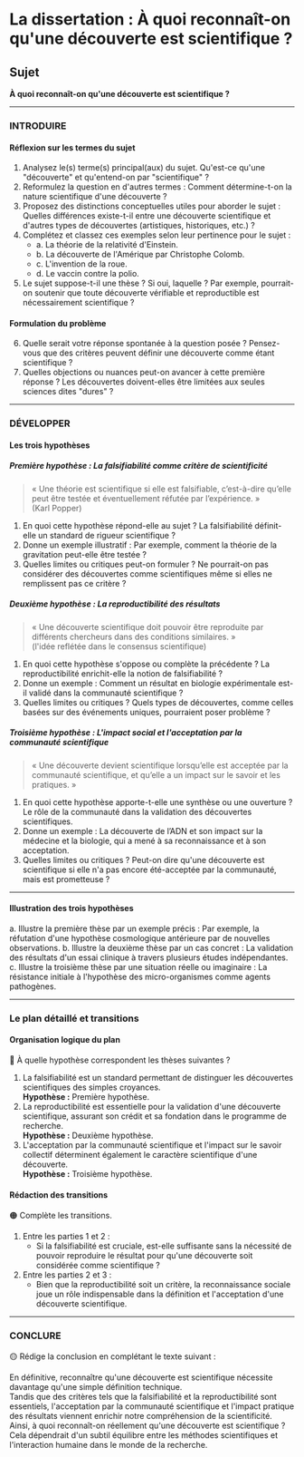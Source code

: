 # La dissertation : À quoi reconnaît-on qu'une découverte est scientifique ?

## Sujet
**À quoi reconnaît-on qu'une découverte est scientifique ?**

---

### INTRODUIRE

#### Réflexion sur les termes du sujet

1. Analysez le(s) terme(s) principal(aux) du sujet. Qu'est-ce qu'une "découverte" et qu'entend-on par "scientifique" ?
2. Reformulez la question en d'autres termes : Comment détermine-t-on la nature scientifique d'une découverte ?
3. Proposez des distinctions conceptuelles utiles pour aborder le sujet : Quelles différences existe-t-il entre une découverte scientifique et d'autres types de découvertes (artistiques, historiques, etc.) ?
4. Complétez et classez ces exemples selon leur pertinence pour le sujet :
   - a. La théorie de la relativité d'Einstein.
   - b. La découverte de l'Amérique par Christophe Colomb.
   - c. L'invention de la roue.
   - d. Le vaccin contre la polio.
5. Le sujet suppose-t-il une thèse ? Si oui, laquelle ? Par exemple, pourrait-on soutenir que toute découverte vérifiable et reproductible est nécessairement scientifique ?

#### Formulation du problème

6. Quelle serait votre réponse spontanée à la question posée ? Pensez-vous que des critères peuvent définir une découverte comme étant scientifique ?
7. Quelles objections ou nuances peut-on avancer à cette première réponse ? Les découvertes doivent-elles être limitées aux seules sciences dites "dures" ?

---

### DÉVELOPPER

#### Les trois hypothèses

##### Première hypothèse : La falsifiabilité comme critère de scientificité

> « Une théorie est scientifique si elle est falsifiable, c’est-à-dire qu’elle peut être testée et éventuellement réfutée par l’expérience. »  
> (Karl Popper)

1. En quoi cette hypothèse répond-elle au sujet ? La falsifiabilité définit-elle un standard de rigueur scientifique ?
2. Donne un exemple illustratif : Par exemple, comment la théorie de la gravitation peut-elle être testée ?
3. Quelles limites ou critiques peut-on formuler ? Ne pourrait-on pas considérer des découvertes comme scientifiques même si elles ne remplissent pas ce critère ?

##### Deuxième hypothèse : La reproductibilité des résultats

> « Une découverte scientifique doit pouvoir être reproduite par différents chercheurs dans des conditions similaires. »  
> (l'idée reflétée dans le consensus scientifique)

1. En quoi cette hypothèse s'oppose ou complète la précédente ? La reproductibilité enrichit-elle la notion de falsifiabilité ?
2. Donne un exemple : Comment un résultat en biologie expérimentale est-il validé dans la communauté scientifique ?
3. Quelles limites ou critiques ? Quels types de découvertes, comme celles basées sur des événements uniques, pourraient poser problème ?

##### Troisième hypothèse : L'impact social et l'acceptation par la communauté scientifique

> « Une découverte devient scientifique lorsqu’elle est acceptée par la communauté scientifique, et qu’elle a un impact sur le savoir et les pratiques. »

1. En quoi cette hypothèse apporte-t-elle une synthèse ou une ouverture ? Le rôle de la communauté dans la validation des découvertes scientifiques.
2. Donne un exemple : La découverte de l’ADN et son impact sur la médecine et la biologie, qui a mené à sa reconnaissance et à son acceptation.
3. Quelles limites ou critiques ? Peut-on dire qu'une découverte est scientifique si elle n'a pas encore été-acceptée par la communauté, mais est prometteuse ?

---

#### Illustration des trois hypothèses

a. Illustre la première thèse par un exemple précis : Par exemple, la réfutation d'une hypothèse cosmologique antérieure par de nouvelles observations.
b. Illustre la deuxième thèse par un cas concret : La validation des résultats d'un essai clinique à travers plusieurs études indépendantes.
c. Illustre la troisième thèse par une situation réelle ou imaginaire : La résistance initiale à l'hypothèse des micro-organismes comme agents pathogènes.

---

### Le plan détaillé et transitions

#### Organisation logique du plan

🔴 À quelle hypothèse correspondent les thèses suivantes ?

1. La falsifiabilité est un standard permettant de distinguer les découvertes scientifiques des simples croyances.  
   **Hypothèse :** Première hypothèse.
2. La reproductibilité est essentielle pour la validation d'une découverte scientifique, assurant son crédit et sa fondation dans le programme de recherche.  
   **Hypothèse :** Deuxième hypothèse.
3. L'acceptation par la communauté scientifique et l'impact sur le savoir collectif déterminent également le caractère scientifique d'une découverte.  
   **Hypothèse :** Troisième hypothèse.

#### Rédaction des transitions

🟠 Complète les transitions.

1. Entre les parties 1 et 2 :  
   - Si la falsifiabilité est cruciale, est-elle suffisante sans la nécessité de pouvoir reproduire le résultat pour qu'une découverte soit considérée comme scientifique ?
2. Entre les parties 2 et 3 :  
   - Bien que la reproductibilité soit un critère, la reconnaissance sociale joue un rôle indispensable dans la définition et l'acceptation d'une découverte scientifique.

---

### CONCLURE

🟡 Rédige la conclusion en complétant le texte suivant :

En définitive, reconnaître qu'une découverte est scientifique nécessite davantage qu'une simple définition technique.  
Tandis que des critères tels que la falsifiabilité et la reproductibilité sont essentiels, l'acceptation par la communauté scientifique et l'impact pratique des résultats viennent enrichir notre compréhension de la scientificité.  
Ainsi, à quoi reconnaît-on réellement qu'une découverte est scientifique ? Cela dépendrait d'un subtil équilibre entre les méthodes scientifiques et l'interaction humaine dans le monde de la recherche.